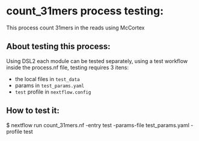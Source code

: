 # count_31mers process testing:

This process count 31mers in the reads using McCortex

## About testing this process:

Using DSL2 each module can be tested separately, using a test workflow inside the process.nf file, testing requires 3 itens:  
- the local files in `test_data` 
- params in  `test_params.yaml`
- `test` profile in `nextflow.config`

## How to test it:

$ nextflow run count_31mers.nf -entry test -params-file test_params.yaml -profile test
